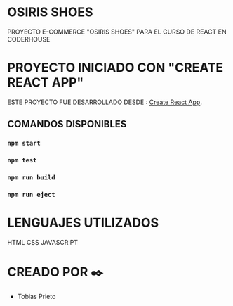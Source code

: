 # OSIRIS SHOES
PROYECTO E-COMMERCE "OSIRIS SHOES" PARA EL CURSO DE REACT EN CODERHOUSE

# PROYECTO INICIADO CON "CREATE REACT APP"

ESTE PROYECTO FUE DESARROLLADO DESDE : [Create React App](https://github.com/facebook/create-react-app).

## COMANDOS DISPONIBLES



### `npm start`

### `npm test`

### `npm run build`



### `npm run eject`



# LENGUAJES UTILIZADOS 
HTML
CSS 
JAVASCRIPT


# CREADO POR ✒️
 * Tobias Prieto

